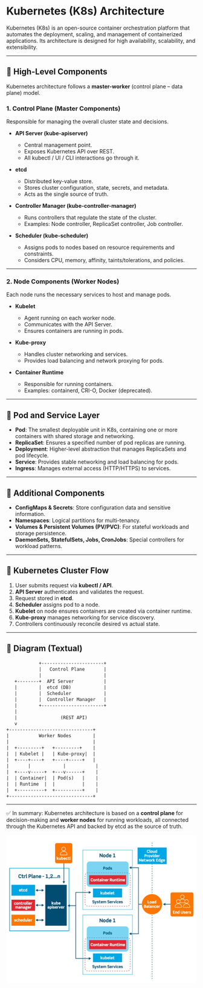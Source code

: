 # Kubernetes (K8s) Architecture

Kubernetes (K8s) is an open-source container orchestration platform that automates the deployment, scaling, and management of containerized applications. Its architecture is designed for high availability, scalability, and extensibility.

---

## 🔹 High-Level Components

Kubernetes architecture follows a **master-worker** (control plane – data plane) model.

### 1. Control Plane (Master Components)

Responsible for managing the overall cluster state and decisions.

* **API Server (kube-apiserver)**

  * Central management point.
  * Exposes Kubernetes API over REST.
  * All kubectl / UI / CLI interactions go through it.

* **etcd**

  * Distributed key-value store.
  * Stores cluster configuration, state, secrets, and metadata.
  * Acts as the single source of truth.

* **Controller Manager (kube-controller-manager)**

  * Runs controllers that regulate the state of the cluster.
  * Examples: Node controller, ReplicaSet controller, Job controller.

* **Scheduler (kube-scheduler)**

  * Assigns pods to nodes based on resource requirements and constraints.
  * Considers CPU, memory, affinity, taints/tolerations, and policies.

---

### 2. Node Components (Worker Nodes)

Each node runs the necessary services to host and manage pods.

* **Kubelet**

  * Agent running on each worker node.
  * Communicates with the API Server.
  * Ensures containers are running in pods.

* **Kube-proxy**

  * Handles cluster networking and services.
  * Provides load balancing and network proxying for pods.

* **Container Runtime**

  * Responsible for running containers.
  * Examples: containerd, CRI-O, Docker (deprecated).

---

## 🔹 Pod and Service Layer

* **Pod**: The smallest deployable unit in K8s, containing one or more containers with shared storage and networking.
* **ReplicaSet**: Ensures a specified number of pod replicas are running.
* **Deployment**: Higher-level abstraction that manages ReplicaSets and pod lifecycle.
* **Service**: Provides stable networking and load balancing for pods.
* **Ingress**: Manages external access (HTTP/HTTPS) to services.

---

## 🔹 Additional Components

* **ConfigMaps & Secrets**: Store configuration data and sensitive information.
* **Namespaces**: Logical partitions for multi-tenancy.
* **Volumes & Persistent Volumes (PV/PVC)**: For stateful workloads and storage persistence.
* **DaemonSets, StatefulSets, Jobs, CronJobs**: Special controllers for workload patterns.

---

## 🔹 Kubernetes Cluster Flow

1. User submits request via **kubectl / API**.
2. **API Server** authenticates and validates the request.
3. Request stored in **etcd**.
4. **Scheduler** assigns pod to a node.
5. **Kubelet** on node ensures containers are created via container runtime.
6. **Kube-proxy** manages networking for service discovery.
7. Controllers continuously reconcile desired vs actual state.

---

## 🔹 Diagram (Textual)

```
            +-----------------------+
            |   Control Plane       |
            |                       |
   +--------+  API Server           |
   |        |  etcd (DB)            |
   |        |  Scheduler            |
   |        |  Controller Manager   |
   |        +-----------------------+
   |
   |                (REST API)
   v
+-------------------------------+
|           Worker Nodes        |
|                               |
|  +---------+   +---------+    |
|  | Kubelet |   | Kube-proxy|  |
|  +----+----+   +----+-----+   |
|       |            |           |
|  +----v-----+  +---v------+    |
|  | Container|  | Pod(s)   |    |
|  | Runtime  |  |          |    |
|  +----------+  +----------+    |
+-------------------------------+
```

---

✅ In summary: Kubernetes architecture is based on a **control plane** for decision-making and **worker nodes** for running workloads, all connected through the Kubernetes API and backed by etcd as the source of truth.


![K8s Architectir](images/kubernetes-architecture.jpg)